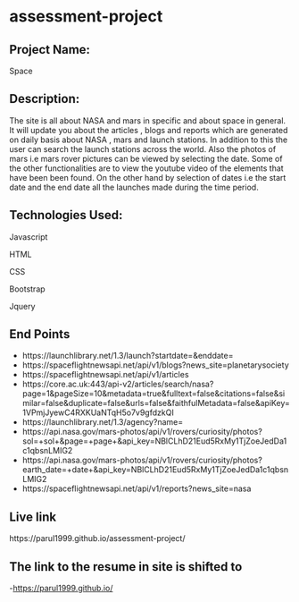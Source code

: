 # assessment-project
<h2>Project Name:</h2><p>Space
<h2>Description:</h2><p> The site is all about NASA and mars in specific and about space in general.
It will update you about the articles , blogs and reports which are generated on daily basis about 
NASA , mars and launch stations. In addition to this the user can search the launch stations across the world. 
Also the photos of mars i.e mars rover pictures can be viewed by selecting the date. Some of the other functionalities 
are to view the youtube video of the elements that have been been found. On the other hand by selection of dates 
i.e the start date and the end date all the launches made during the time period.</p>
<h2>Technologies Used:</h2>
<p>Javascript</p>
<p>HTML</p>
<p>CSS</p>
<p>Bootstrap</p>
<p>Jquery</p>
<h2>End Points </h2>
<ul>
<li>https://launchlibrary.net/1.3/launch?startdate=&enddate=</li>
<li>https://spaceflightnewsapi.net/api/v1/blogs?news_site=planetarysociety</li>
<li>https://spaceflightnewsapi.net/api/v1/articles</li>
<li>https://core.ac.uk:443/api-v2/articles/search/nasa?page=1&pageSize=10&metadata=true&fulltext=false&citations=false&similar=false&duplicate=false&urls=false&faithfulMetadata=false&apiKey=1VPmjJyewC4RXKUaNTqH5o7v9gfdzkQI</li>
<li>https://launchlibrary.net/1.3/agency?name=</li>
<li>https://api.nasa.gov/mars-photos/api/v1/rovers/curiosity/photos?sol=+sol+&page=+page+&api_key=NBlCLhD21Eud5RxMy1TjZoeJedDa1c1qbsnLMIG2</li>
<li>https://api.nasa.gov/mars-photos/api/v1/rovers/curiosity/photos?earth_date=+date+&api_key=NBlCLhD21Eud5RxMy1TjZoeJedDa1c1qbsnLMIG2</li>
<li>https://spaceflightnewsapi.net/api/v1/reports?news_site=nasa</li>
</ul>
<h2>Live link</h2>
https://parul1999.github.io/assessment-project/

The link to the resume in site is shifted to
-
-https://parul1999.github.io/

